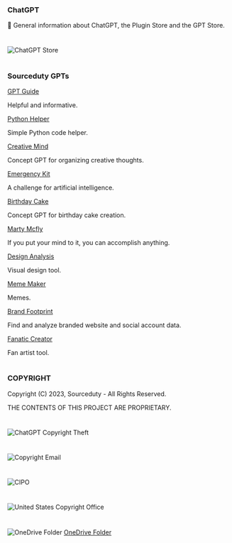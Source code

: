 ### ChatGPT

🤖 General information about ChatGPT, the Plugin Store and the GPT Store.

#

![ChatGPT Store](https://github.com/sourceduty/ChatGPT/assets/123030236/e2be7f0a-8114-4edd-9647-e8ef8e2b8c56)

#
### Sourceduty GPTs

[GPT Guide](https://chat.openai.com/g/g-GoLkguGSc-gpt-guide)

Helpful and informative.

[Python Helper](https://chat.openai.com/g/g-NLUSBfccY-python-helper) 

Simple Python code helper.

[Creative Mind](https://chat.openai.com/g/g-bMDHS90Nw-creative-mind)

Concept GPT for organizing creative thoughts.

[Emergency Kit](https://chat.openai.com/g/g-yADUAYibx-emergency-kit)

A challenge for artificial intelligence.

[Birthday Cake](https://chat.openai.com/g/g-5rS8KMjJn-birthday-cake)

Concept GPT for birthday cake creation.

[Marty Mcfly](https://chat.openai.com/g/g-CILAcZbb8-marty-mcfly)

If you put your mind to it, you can accomplish anything.

[Design Analysis](https://chat.openai.com/g/g-AtO8UJfQV-design-analysis)

Visual design tool.

[Meme Maker](https://chat.openai.com/g/g-wKvvGfCdE-meme-maker)

Memes.

[Brand Footprint](https://chat.openai.com/g/g-iQbBVJzIf-brand-footprint)

Find and analyze branded website and social account data.

[Fanatic Creator](https://chat.openai.com/g/g-4jZ8rABSo-fanatic-creator)

Fan artist tool.

#
### COPYRIGHT

Copyright (C) 2023, Sourceduty - All Rights Reserved.

THE CONTENTS OF THIS PROJECT ARE PROPRIETARY.

#

![ChatGPT Copyright Theft](https://github.com/sourceduty/ChatGPT/assets/123030236/d7f2d32b-a17d-4472-b2ef-c00c202e0ed2)

#

![Copyright Email](https://github.com/sourceduty/ChatGPT/assets/123030236/cbc7a14e-2fa9-458d-a0d9-f7884095da27)

#

![CIPO](https://github.com/sourceduty/ChatGPT/assets/123030236/a06c3066-883b-4851-ab4a-d22796725172)

#

![United States Copyright Office](https://github.com/sourceduty/ChatGPT/assets/123030236/659e2f45-dbca-43af-8aba-c65fb831c8a7)

#

![OneDrive Folder](https://github.com/sourceduty/ChatGPT/assets/123030236/c8ded617-dbb0-4c8b-911e-a1b64108fde9)
[OneDrive Folder](https://1drv.ms/f/s!AumZxqj6wFkfhq1ApSUlYtH4yo0U0Q?e=H4hNmP)
